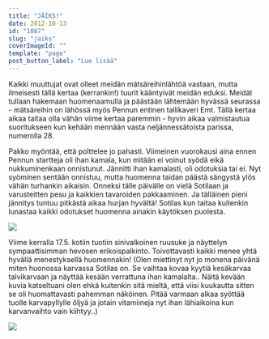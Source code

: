 ```yaml
---
title: "JÄIKS!"
date: 2012-10-13
id: "1087"
slug: "jaiks"
coverImageId: ""
template: "page"
post_button_label: "Lue lisää"
---
```


Kaikki muuttujat ovat olleet meidän mätsäreihinlähtöä vastaan, mutta ilmeisesti tällä kertaa (kerrankin!) tuurit kääntyivät meidän eduksi. Meidät tullaan hakemaan huomenaamulla ja päästään lähtemään hyvässä seurassa - mätsäreihin on lähössä myös Pennun entinen tallikaveri Emt. Tällä kertaa aikaa taitaa olla vähän viime kertaa paremmin - hyvin aikaa valmistautua suoritukseen kun kehään mennään vasta neljännessätoista parissa, numerolla 28.

Pakko myöntää, että polttelee jo pahasti. Viimeinen vuorokausi aina ennen Pennun startteja oli ihan kamala, kun mitään ei voinut syödä eikä nukkuminenkaan onnistunut. Jännitti ihan kamalasti, oli odotuksia tai ei. Nyt syöminen sentään onnistuu, mutta huomenna taidan päästä sängystä ylös vähän turhankin aikaisin. Onneksi tälle päivälle on vielä Sotilaan ja varusteitten pesu ja kaikkien tavaroiden pakkaaminen. Ja tälläinen pieni jännitys tuntuu pitkästä aikaa hurjan hyvältä! Sotilas kun taitaa kuitenkin lunastaa kaikki odotukset huomenna ainakin käytöksen puolesta.

[![](/images/IMG_9840.png)](http://4.bp.blogspot.com/-MxBl4HvQ76o/UHkVv3tJGEI/AAAAAAAABnA/oAbYaZ1kdMs/s1600/IMG_9840.png)

Viime kerralla 17.5. kotiin tuotiin sinivalkoinen ruusuke ja näyttelyn sympaattisimman hevosen erikoispalkinto. Toivottavasti kaikki menee yhtä hyvällä menestyksellä huomennakin! (Olen miettinyt nyt jo monena päivänä miten huonossa karvassa Sotilas on. Se vaihtaa kovaa kyytiä kesäkarvaa talvikarvaan ja näyttää kesään verrattuna ihan kamalalta.. Näitä kevään kuvia katseltuani olen ehkä kuitenkin sitä mieltä, että viisi kuukautta sitten se oli huomattavasti pahemman näköinen. Pitää varmaan alkaa syöttää tuolle karvapyllylle öljyä ja jotain vitamiineja nyt ihan lähiaikoina kun karvanvaihto vain kiihtyy..)

[![](/images/ak.png)](http://1.bp.blogspot.com/-uv94LZA8E64/UHkVa_YntQI/AAAAAAAABm4/EMSh99S2d2E/s1600/ak.png)
